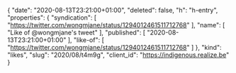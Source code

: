 {
  "date": "2020-08-13T23:21:00+01:00",
  "deleted": false,
  "h": "h-entry",
  "properties": {
    "syndication": [
      "https://twitter.com/wongmjane/status/1294012461511712768"
    ],
    "name": [
      "Like of @wongmjane's tweet"
    ],
    "published": [
      "2020-08-13T23:21:00+01:00"
    ],
    "like-of": [
      "https://twitter.com/wongmjane/status/1294012461511712768"
    ]
  },
  "kind": "likes",
  "slug": "2020/08/t4m9g",
  "client_id": "https://indigenous.realize.be"
}

